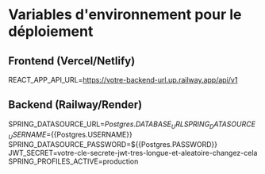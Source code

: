 # Variables d'environnement pour le déploiement

## Frontend (Vercel/Netlify)
REACT_APP_API_URL=https://votre-backend-url.up.railway.app/api/v1

## Backend (Railway/Render)
SPRING_DATASOURCE_URL=${{Postgres.DATABASE_URL}}
SPRING_DATASOURCE_USERNAME=${{Postgres.USERNAME}}
SPRING_DATASOURCE_PASSWORD=${{Postgres.PASSWORD}}
JWT_SECRET=votre-cle-secrete-jwt-tres-longue-et-aleatoire-changez-cela
SPRING_PROFILES_ACTIVE=production
